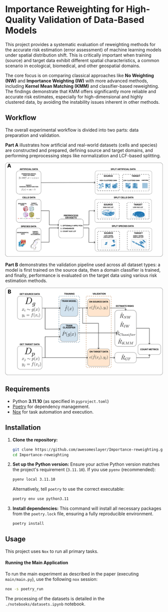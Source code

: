 # Importance Reweighting for High-Quality Validation of Data-Based Models

This project provides a systematic evaluation of reweighting methods for the accurate risk estimation (error assessment) of machine learning models under spatial distribution shift. This is critically important when training (source) and target data exhibit different spatial characteristics, a common scenario in ecological, biomedical, and other geospatial domains.

The core focus is on comparing classical approaches like **No Weighting (NW)** and **Importance Weighting (IW)** with more advanced methods, including **Kernel Mean Matching (KMM)** and classifier-based reweighting. The findings demonstrate that KMM offers significantly more reliable and accurate risk estimates, especially for high-dimensional and highly clustered data, by avoiding the instability issues inherent in other methods.

## Workflow

The overall experimental workflow is divided into two parts: data preparation and validation.

**Part A** illustrates how artificial and real-world datasets (cells and species) are constructed and prepared, defining source and target domains, and performing preprocessing steps like normalization and LCF-based splitting.

![General workflow of our experiments (Part A)](./pictures/workflowA.png)

**Part B** demonstrates the validation pipeline used across all dataset types: a model is first trained on the source data, then a domain classifier is trained, and finally, performance is evaluated on the target data using various risk estimation methods.

![General workflow of our experiments (Part B)](./pictures/workflowB.png)

## Requirements

*   Python **3.11.10** (as specified in `pyproject.toml`)
*   [Poetry](https://python-poetry.org/) for dependency management.
*   [Nox](https://nox.thea.codes/) for task automation and execution.

## Installation

1.  **Clone the repository:**
    ```bash
    git clone https://github.com/awesomeslayer/Importance-reweighting.git
    cd Importance-reweighting
    ```

2.  **Set up the Python version:**
    Ensure your active Python version matches the project's requirement (`3.11.10`). If you use `pyenv` (recommended):
    ```bash
    pyenv local 3.11.10
    ```
    Alternatively, tell `poetry` to use the correct executable:
    ```bash
    poetry env use python3.11
    ```

3.  **Install dependencies:**
    This command will install all necessary packages from the `poetry.lock` file, ensuring a fully reproducible environment.
    ```bash
    poetry install
    ```

## Usage

This project uses `Nox` to run all primary tasks.

#### Running the Main Application

To run the main experiment as described in the paper (executing `main/main.py`), use the following `nox` session:
```bash
nox -s poetry_run
```

The processing of the datasets is detailed in the `./notebooks/datasets.ipynb` notebook.

